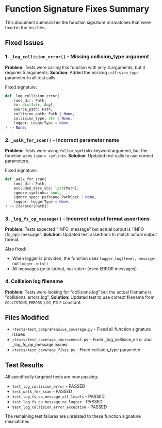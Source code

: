 # Function Signature Fixes Summary

This document summarizes the function signature mismatches that were fixed in the test files.

## Fixed Issues

### 1. `_log_collision_error()` - Missing collision_type argument
**Problem**: Tests were calling this function with only 4 arguments, but it requires 5 arguments.
**Solution**: Added the missing `collision_type` parameter to all test calls.

Fixed signature:
```python
def _log_collision_error(
    root_dir: Path,
    tx: dict[str, Any],
    source_path: Path,
    collision_path: Path | None,
    collision_type: str | None,
    logger: LoggerType = None,
) -> None:
```

### 2. `_walk_for_scan()` - Incorrect parameter name
**Problem**: Tests were using `follow_symlinks` keyword argument, but the function uses `ignore_symlinks`.
**Solution**: Updated test calls to use correct parameters.

Fixed signature:
```python
def _walk_for_scan(
    root_dir: Path,
    excluded_dirs_abs: list[Path],
    ignore_symlinks: bool,
    ignore_spec: pathspec.PathSpec | None,
    logger: LoggerType = None,
) -> Iterator[Path]:
```

### 3. `_log_fs_op_message()` - Incorrect output format assertions
**Problem**: Tests expected "INFO: message" but actual output is "INFO (fs_op): message".
**Solution**: Updated test assertions to match actual output format.

Also fixed:
- When logger is provided, the function uses `logger.log(level, message)` not `logger.info()`
- All messages go to stdout, not stderr (even ERROR messages)

### 4. Collision log filename
**Problem**: Tests were looking for "collisions.log" but the actual filename is "collisions_errors.log".
**Solution**: Updated test to use correct filename from `COLLISIONS_ERRORS_LOG_FILE` constant.

## Files Modified

- `/tests/test_comprehensive_coverage.py` - Fixed all function signature issues
- `/tests/test_coverage_improvement.py` - Fixed _log_collision_error and _log_fs_op_message issues
- `/tests/test_coverage_fixes.py` - Fixed collision_type parameter

## Test Results

All specifically targeted tests are now passing:
- `test_log_collision_error` - PASSED
- `test_walk_for_scan` - PASSED
- `test_log_fs_op_message_all_levels` - PASSED
- `test_log_fs_op_message_no_logger` - PASSED
- `test_log_collision_error_exception` - PASSED

The remaining test failures are unrelated to these function signature mismatches.
